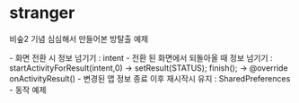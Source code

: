 # stranger
비숲2 기념 심심해서 만들어본 방탈출 예제

<Android>
- 화면 전환 시 정보 넘기기 : intent
- 전환 된 화면에서 되돌아올 때 정보 넘기기 : startActivityForResult(intent,0) -> setResult(STATUS); finish(); -> @override onActivityResult()
- 변경된 앱 정보 종료 이후 재시작시 유지 : SharedPreferences
- 동작 예제
